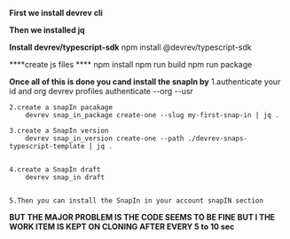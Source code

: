 **First we install devrev cli**

**Then we installed jq**
      
**Install devrev/typescript-sdk**
    npm install @devrev/typescript-sdk

****create js files ****
    npm install
    npm run build 
    npm run package

**Once all of this is done you cand install the snapIn by**
    1.authenticate your id and org
        devrev profiles authenticate --org <devorg name> --usr <user email>

    2.create a snapIn pacakage 
        devrev snap_in_package create-one --slug my-first-snap-in | jq .

    3.create a SnapIn version 
        devrev snap_in_version create-one --path ./devrev-snaps-typescript-template | jq .


    4.create a SnapIn draft
        devrev snap_in draft


    5.Then you can install the SnapIn in your account snapIN section


**BUT THE MAJOR PROBLEM IS THE CODE SEEMS TO BE FINE BUT I THE WORK ITEM IS KEPT ON CLONING AFTER EVERY 5 to 10 sec**

 